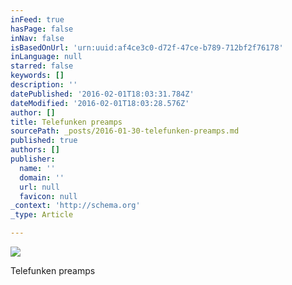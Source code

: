 ```yaml
---
inFeed: true
hasPage: false
inNav: false
isBasedOnUrl: 'urn:uuid:af4ce3c0-d72f-47ce-b789-712bf2f76178'
inLanguage: null
starred: false
keywords: []
description: ''
datePublished: '2016-02-01T18:03:31.784Z'
dateModified: '2016-02-01T18:03:28.576Z'
author: []
title: Telefunken preamps
sourcePath: _posts/2016-01-30-telefunken-preamps.md
published: true
authors: []
publisher:
  name: ''
  domain: ''
  url: null
  favicon: null
_context: 'http://schema.org'
_type: Article

---
```

![](https://s3-us-west-2.amazonaws.com/the-grid-img/p/6e230ae1d8a7229c12063a065b6e1315abe31e4e.png)

Telefunken preamps